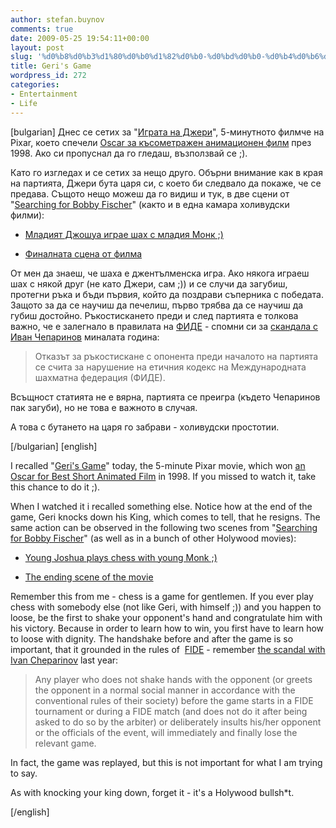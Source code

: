 ```yaml
---
author: stefan.buynov
comments: true
date: 2009-05-25 19:54:11+00:00
layout: post
slug: '%d0%b8%d0%b3%d1%80%d0%b0%d1%82%d0%b0-%d0%bd%d0%b0-%d0%b4%d0%b6%d0%b5%d1%80%d0%b8'
title: Geri's Game
wordpress_id: 272
categories:
- Entertainment
- Life
---
```



[bulgarian]
Днес се сетих за "[Играта на Джери]( http://www.youtube.com/watch?v=Kgg9Dn2ahlM)", 5-минутното филмче на Pixar, което спечели [Oscar за късометражен анимационен филм](http://en.wikipedia.org/wiki/Geri%27s_Game) през 1998. Ако си пропуснал да го гледаш, възползвай се ;).

Като го изгледах и се сетих за нещо друго. Обърни внимание как в края на партията, Джери бута царя си, с което би следвало да покаже, че се предава. Същото нещо можеш да го видиш и тук, в две сцени от "[Searching for Bobby Fischer](http://www.imdb.com/title/tt0108065/)" (както и в една камара холивудски филми):



	
  * [Младият Джошуа играе шах с младия Монк ;)](http://www.youtube.com/watch?v=nDZSqnzXQJc)

	
  * [Финалната сцена от филма](http://www.youtube.com/watch?v=ujQdE_2tBqk)


От мен да знаеш, че шаха е джентълменска игра. Ако някога играеш шах с някой друг (не като Джери, сам ;)) и се случи да загубиш, протегни ръка и бъди първия, който да поздрави съперника с победата. Защото за да се научиш да печелиш, първо трябва да се научиш да губиш достойно. Ръкостискането преди и след партията е толкова важно, че е залегнало в правилата на [ФИДЕ](http://www.fide.com/) - спомни си за [скандала с Иван Чепаринов](http://www.dnevnik.bg/sport/2008/01/20/449938_slujebna_zaguba_na_ivan_cheparinov_na_shah_turnira_v/) миналата година:


> Отказът за ръкостискане с опонента преди началото на партията се счита за нарушение на етичния кодекс на Международната шахматна федерация (ФИДЕ).


Всъщност статията не е вярна, партията се преигра (където Чепаринов пак загуби), но не това е важното в случая.

А това с бутането на царя го забрави - холивудски простотии.

[/bulgarian]
[english]

I recalled "[Geri's Game]( http://www.youtube.com/watch?v=Kgg9Dn2ahlM)" today, the 5-minute Pixar movie, which won [an Oscar for Best Short Animated Film](http://en.wikipedia.org/wiki/Geri%27s_Game) in 1998. If you missed to watch it, take this chance to do it ;).

When I watched it i recalled something else. Notice how at the end of the game, Geri knocks down his King, which comes to tell, that he resigns. The same action can be observed in the following two scenes from "[Searching for Bobby Fischer](http://www.imdb.com/title/tt0108065/)" (as well as in a bunch of other Holywood movies):



	
  * [Young Joshua plays chess with young Monk ;)](http://www.youtube.com/watch?v=nDZSqnzXQJc)

	
  * [The ending scene of the movie](http://www.youtube.com/watch?v=ujQdE_2tBqk)


Remember this from me - chess is a game for gentlemen. If you ever play chess with somebody else (not like Geri, with himself ;)) and you happen to loose, be the first to shake your opponent's hand and congratulate him with his victory. Because in order to learn how to win, you first have to learn how to loose with dignity. The handshake before and after the game is so important, that it grounded in the rules of  [FIDE](http://www.fide.com/) - remember [the scandal with Ivan Cheparinov](http://www.dnevnik.bg/sport/2008/01/20/449938_slujebna_zaguba_na_ivan_cheparinov_na_shah_turnira_v/) last year:


> Any player who does not shake hands with the opponent (or greets the opponent in a normal social manner in accordance with the conventional            rules of their society) before the game starts in a FIDE tournament or during a FIDE match (and does not do it after being asked to do so by the arbiter) or deliberately insults his/her opponent or the officials of the event, will immediately and finally lose the relevant game.


In fact, the game was replayed, but this is not important for what I am trying to say.

As with knocking your king down, forget it - it's a Holywood bullsh*t.

[/english]
